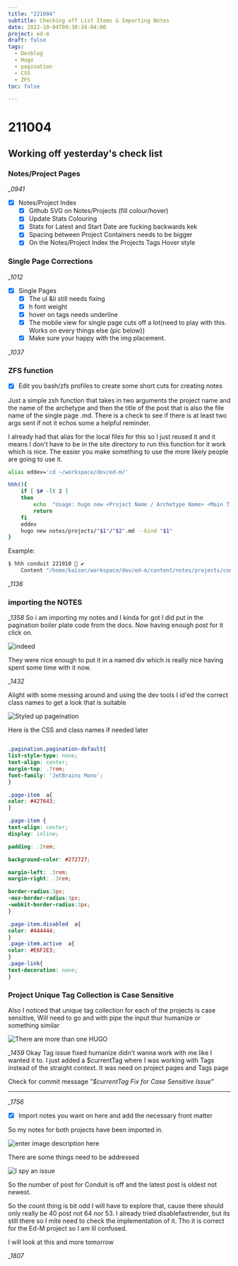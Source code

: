 ```yaml
---
title: "221004"
subtitle: Checking off List Items & Importing Notes
date: 2022-10-04T09:38:34-04:00
project: ed-m
draft: false
tags:
  - Devblog
  - Hugo
  - pagination 
  - CSS
  - ZFS
toc: false

---
```



# 211004
## Working off yesterday's check list 
### Notes/Project Pages
*_0941*
-  [x] Notes/Project Index		
	-  [x] Github SVG on Notes/Projects (fill colour/hover)
	-  [x] Update Stats Colouring
	-  [x] Stats for Latest and Start Date are fucking backwards kek
	-  [x] Spacing between Project Containers needs to be bigger
	-  [x] On the Notes/Project Index the Projects Tags Hover style

### Single Page Corrections
*_1012*

-  [x] Single Pages
	-  [x] The ul &li still needs fixing
	-  [x] h font weight
	-  [x] hover on tags needs underline
	-  [x] The mobile view for single page cuts off a lot(need to play with this. Works on every things else (pic below))
	-  [x] Make sure your happy with the img placement. 

*_1037*
### ZFS function 

-  [x] Edit you bash/zfs profiles to create some short cuts for creating notes 

Just a simple zsh function that takes in two arguments the project name and the name of the archetype and then the title of the post that is also the file name of the single page .md. There is a check to see if there is at least two args sent if not it echos some a helpful reminder.

I already had that alias for the local files for this so I just reused it
and it means I don't have to be in the site directory to run this function for it work which is nice. The easier you make something to use the more likely people are going to use it. 

```bash
alias eddev='cd ~/workspace/dev/ed-m/'  

hhh(){
	if [ $# -lt 2 ]
	then
		echo  "Usage: hugo new <Project Name / Archetype Name> <Main Title of Post / Tile Name>"
		return
	fi
	eddev
	hugo new notes/projects/"$1"/"$2".md --kind "$1"
}
```
Example:
```bash
$ hhh conduit 221010  ✔  
	Content "/home/kaiser/workspace/dev/ed-m/content/notes/projects/conduit/221010.md" created
```
*_1136*

### importing the NOTES


*_1358*
So i am importing my notes and I kinda for got I did put in the pagination boiler plate code from the docs. Now having enough post for it click on.

![indeed	](https://i.imgur.com/SIUonJx.png)

They were nice enough to put it in a named div which is really nice having spent some time with it now.  

*_1432*

Alight with some messing around and using the dev tools I id'ed the correct class names to get a look that is suitable 

![Styled up pageination](https://i.imgur.com/NxmPVfx.png)

Here is the CSS and class names if needed later
```CSS  

.pagination.pagination-default{
list-style-type: none;
text-align: center;
margin-top: .7rem;
font-family: 'JetBrains Mono';
}

.page-item  a{
color: #427643;
}

.page-item {
text-align: center;
display: inline;

padding: .2rem;

background-color: #272727;

margin-left: .3rem;
margin-right: .3rem; 

border-radius:3px;
-moz-border-radius:3px;
-webkit-border-radius:3px;
}

.page-item.disabled  a{
color: #444444;
}
.page-item.active  a{
color: #E6F2E3;
}
.page-link{
text-decoration: none;
}
```
### Project Unique Tag Collection is Case Sensitive
Also I noticed that unique tag collection for each of the projects is case sensitive, Will need to go and with pipe the input thur humanize or something similar  

![There are more than one HUGO](https://i.imgur.com/WhyK3uS.png)


*_1459*
Okay Tag issue fixed humanize didn't wanna work with me like I wanted it to. I just added a $currentTag where I was working with Tags instead of the straight context. It was need on project pages and Tags page 

Check for commit message *"$currentTag Fix for Case Sensitive Issue"*

---

*_1756*
-  [x] Import notes you want on here and add the necessary front matter 


So my notes for both projects have been imported in. 

![enter image description here](https://i.imgur.com/IhjILg3.png)

There are some things need to be addressed 

![I spy an issue](https://i.imgur.com/uOOkWkc.png)

So the number of post for Conduit is off and the latest post is oldest not newest. 

So the count thing is bit odd I will have to explore that, cause there should only really be 40 post not 64 nor 53. I already tried disablefastrender, but its still there so I mite need to check the implementation of it. Tho it is correct for the Ed-M project so I am lil confused. 

I will look at this and more tomorrow 

*_1807*





